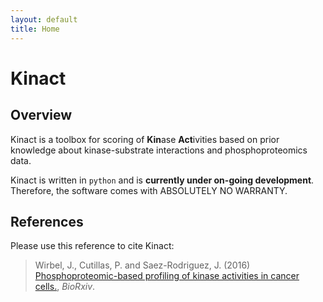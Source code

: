 ```yaml
---
layout: default
title: Home
---
```


# Kinact

## Overview

Kinact is a toolbox for scoring of **Kin**ase **Act**ivities based on prior knowledge about kinase-substrate interactions and phosphoproteomics data. 

Kinact is written in `python` and is **currently under on-going development**. Therefore, the software comes with ABSOLUTELY NO WARRANTY. 

## References

Please use this reference to cite Kinact:
> Wirbel, J., Cutillas, P. and Saez-Rodriguez, J. (2016) [Phosphoproteomic-based profiling of kinase activities in cancer cells.](http://biorxiv.org/content/early/2016/07/26/066019), _BioRxiv_.
